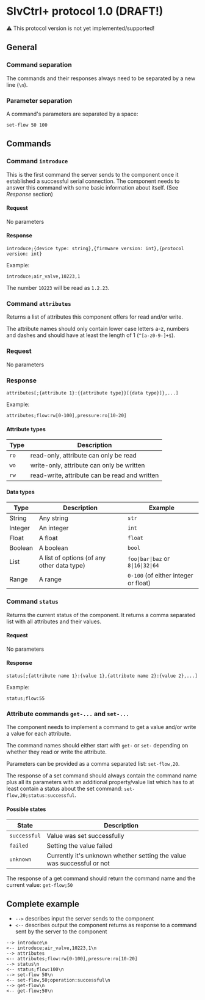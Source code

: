 # SlvCtrl+ protocol 1.0 (DRAFT!)

:warning: This protocol version is not yet implemented/supported!

## General
### Command separation
The commands and their responses always need to be separated by a new line (`\n`).


### Parameter separation
A command's parameters are separated by a space:
```
set-flow 50 100
```

## Commands
### Command `introduce`
This is the first command the server sends to the component once it established a successful serial connection.
The component needs to answer this command with some basic information about itself. (See *Response* section)

#### Request
No parameters

#### Response
```
introduce;{device type: string},{firmware version: int},{protocol version: int}
```

Example: 
```
introduce;air_valve,10223,1
```

The number `10223` will be read as `1.2.23`.

### Command `attributes`
Returns a list of attributes this component offers for read and/or write.

The attribute names should only contain lower case letters a-z, numbers and dashes and should have at least the length
of 1 (`^[a-z0-9-]+$`).

### Request
No parameters

### Response
```
attributes[;{attribute 1}:{{attribute type}}[{data type}]},...]
```

Example:
```
attributes;flow:rw[0-100],pressure:ro[10-20]
```

#### Attribute types
| Type   | Description |
|--------|-------------|
| `ro`   | read-only, attribute can only be read |
| `wo`   | write-only, attribute can only be written |
| `rw`   | read-write, attribute can be read and written |

#### Data types
| Type   | Description | Example |
|--------|-------------|---------|
| String  | Any string  | `str` |
| Integer | An integer | `int` |
| Float   | A float | `float` |
| Boolean | A boolean | `bool` |
| List    | A list of options (of any other data type) | <code>foo&#124;bar&#124;baz</code> or <code>8&#124;16&#124;32&#124;64</code> |
| Range   | A range | `0-100` (of either integer or float) |

### Command `status`
Returns the current status of the component. It returns a comma separated list with all attributes and their values.

#### Request
No parameters

#### Response
```
status[;{attribute name 1}:{value 1},{attribute name 2}:{value 2},...]
```

Example:
```
status;flow:55
```

### Attribute commands `get-...` and `set-...`
The component needs to implement a command to get a value and/or write a value for each attribute.

The command names should either start with `get-` or `set-` depending on whether they read or write the attribute.

Parameters can be provided as a comma separated list: `set-flow,20`.

The response of a set command should always contain the command name plus all its parameters with an additional 
property/value list which has to at least contain a status about the set command: `set-flow,20;status:successful`.

#### Possible states
| State  | Description |
|--------|-------------|
| `successful` | Value was set successfully |
| `failed`     | Setting the value failed |
| `unknown`    | Currently it's unknown whether setting the value was successful or not |

The response of a get command should return the command name and the current value: `get-flow;50`

## Complete example
* `-->` describes input the server sends to the component
* `<--` describes output the component returns as response to a command sent by the server to the component

```
--> introduce\n
<-- introduce;air_valve,10223,1\n
--> attributes
<-- attributes;flow:rw[0-100],pressure:ro[10-20]
--> status\n
<-- status;flow:100\n
--> set-flow 50\n
<-- set-flow,50;operation:successful\n
--> get-flow\n
<-- get-flow;50\n
```